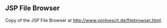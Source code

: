 JSP File Browser
---------------

Copy of the JSP File Browser at http://www.vonloesch.de/filebrowser.html.
